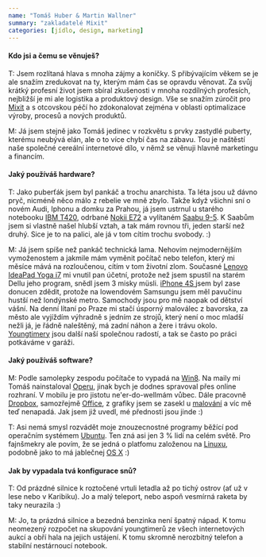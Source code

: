 ```yaml
---
name: "Tomáš Huber & Martin Wallner"
summary: "zakladatelé Mixit"
categories: [jídlo, design, marketing]
---
```


#### Kdo jsi a čemu se věnuješ?
T: Jsem rozlítaná hlava s mnoha zájmy a koníčky. S přibývajícím věkem se je ale snažím zredukovat na ty, kterým mám čas se opravdu věnovat. Za svůj krátký profesní život jsem sbíral zkušenosti v mnoha rozdílných profesích, nejbližší je mi ale logistika a produktový design. Vše se snažím zúročit pro [Mixit](http://www.mixit.cz/) a s otcovskou péčí ho zdokonalovat zejména v oblasti optimalizace výroby, procesů a nových produktů.

M: Já jsem stejně jako Tomáš jedinec v rozkvětu s prvky zastydlé puberty, kterému neubývá elán, ale o to více chybí čas na zábavu. Tou je naštěstí naše společné 
cereální internetové dílo, v němž se věnuji hlavně marketingu a financím.

#### Jaký používáš hardware?
T: Jako puberťák jsem byl pankáč a trochu anarchista. Ta léta jsou už dávno pryč, nicméně něco málo z rebelie ve mně zbylo. Takže když všichni sní o novém Audi, Iphonu a domku za Prahou, já jsem ustrnul u starého notebooku [IBM T420](http://en.wikipedia.org/wiki/ThinkPad_T_Series), odrbané [Nokii E72](http://www.nokia.com/cz-cs/podpora/product-archive/?action=productArchive&tid=1871292) a vylítaném [Saabu 9-5](http://cs.wikipedia.org/wiki/Saab_9-5). K Saabům jsem si vlastně našel hlubší vztah, a tak mám rovnou tři, jeden starší než druhý. Sice je to na palici, ale já v tom cítím trochu svobody. :)

M: Já jsem spíše než pankáč technická lama. Nehovím nejmodernějším vymoženostem a jakmile mám vyměnit počítač nebo telefon, který mi měsíce mává na rozloučenou, cítím v tom životní zlom. Současné [Lenovo IdeaPad Yoga i7](http://shop.lenovo.com/cz/cs/laptops/lenovo/yoga/) mi vnutil pan účetní, protože než jsem spustil na starém Dellu jeho program, snědl jsem 3 misky müsli. [iPhone 4S ](http://www.apple.com/cz/iphone-4s/specs/)jsem byl zase donucen zdědit, protože na lowendovém Samsungu jsem měl pavučinu hustší než londýnské metro. Samochody jsou pro mě naopak od dětství vášní. Na denní lítaní po Praze mi stačí úsporný maloválec z bavorska, za město ale vyjíždím výhradně s jedním ze strojů, který není o moc mladší nežli já, je řádně naleštěný, má zadní náhon a žere i trávu okolo. [Youngtimery](http://www.zpatecka.cz/?p=106) jsou další naší společnou radostí, a tak se často po práci potkáváme v garáži.

#### Jaký používáš software?
M: Podle samolepky zespodu počítače to vypadá na [Win8](http://windows.microsoft.com/cs-cz/windows/home). Na maily mi Tomáš nainstaloval [Operu](http://www.opera.com/computer/mail), jinak bych je dodnes spravoval přes online rozhraní. V mobilu je pro jistotu ne'er-do-wellmám vůbec. Dále pracovně [Dropbox](https://www.dropbox.com/), samozřejmě [Office](http://office.microsoft.com/cs-cz/), z grafiky jsem se zasekl u [malování](http://windows.microsoft.com/cs-cz/windows7/products/features/paint) a víc mě teď nenapadá. Jak jsem již uvedl, mé přednosti jsou jinde :)

T: Asi nemá smysl rozvádět moje znouzecnostné programy běžící pod operačním systémem [Ubuntu](http://www.ubuntu.com/). Ten zná asi jen 3 % lidí na celém světě. Pro fajnšmekry ale povím, že se jedná o platfomu založenou na [Linuxu](http://www.linux.org/), podobně jako to má jablečnej [OS X](https://www.apple.com/cz/osx/) :)

#### Jak by vypadala tvá konfigurace snů?
T: Od prázdné silnice k roztočené vrtuli letadla až po tichý ostrov (ať už v lese nebo v Karibiku). Jo a malý teleport, nebo aspoň vesmírná raketa by taky neurazila :)

M: Jo, ta prázdná silnice a bezedná benzinka není špatný nápad. K tomu neomezený rozpočet na skupování youngtimerů ze všech internetových aukcí a obří hala na jejich ustájení. K tomu skromně nerozbitný telefon a stabilní nestárnoucí notebook.

